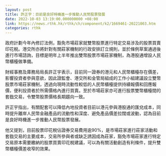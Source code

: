 ```yaml
---
layout: post
title: 許正宇：目前是良好時機進一步推動人民幣股票發展
date: 2022-10-03 13:19:00.000000000 +08:00
link: https://news.rthk.hk/rthk/ch/component/k2/1669461-20221003.htm
categories: rthk
---
```


政府計劃今年內修訂法例，豁免市場莊家就雙幣股票進行特定交易涉及的股票買賣印花稅。港交所亦將針對有關莊家機制的行政安排訂立規則，並於條例草案通過後進行市場諮詢，目標是明年上半年推出雙幣股票市場莊家機制，為港股通增設人民幣櫃檯做準備。

財經事務及庫務局局長許正宇表示，目前同一證券的港元和人民幣櫃檯存在價差，影響投資者參與意欲，因此證監會、港交所和金管局組成的工作小組建議設立雙幣股票市場莊家機制，透過向現時流動性較低的人民幣櫃檯提供持續報價和回應報價，便利投資者於所需價格內進行買賣。至於市場莊家亦可進行股票雙幣櫃檯間的套戥交易，令雙幣股票價格長期趨向一致。

許正宇指出，有關配套可以降低內地投資者目前以港元參與港股通的匯兌成本，同時提升離岸人民幣金融產品的流動性和深度、避免產品價差拉闊或波動，認為目前是良好時機進一步推動人民幣股票發展。

他又提到，目前股票印花稅佔證券交易費用逾90%，是市場莊家進行莊家活動和套戥交易的主要成本，交易所參與者或缺乏誘因成為莊家，豁免市場莊家進行特定交易原本需要繳納的股票買賣印花稅建議，可以為有關活動創造有利條件，提升雙幣櫃檯價差收窄的效果。
